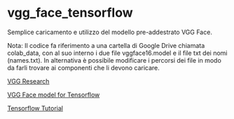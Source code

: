 # vgg_face_tensorflow

Semplice caricamento e utilizzo del modello pre-addestrato VGG Face.

Nota: Il codice fa riferimento a una cartella di Google Drive chiamata colab_data, con al suo interno i due file vggface16.model e il file txt dei nomi (names.txt). In alternativa è possibile modificare i percorsi dei file in modo da farli trovare ai componenti che li devono caricare.

[VGG Research](http://www.robots.ox.ac.uk/~vgg/)

[VGG Face model for Tensorflow](https://github.com/pavelgonchar/vgg-face-tensorflow/blob/master/vggface16.tfmodel)

[Tensorflow Tutorial](https://github.com/Hvass-Labs/TensorFlow-Tutorials)
